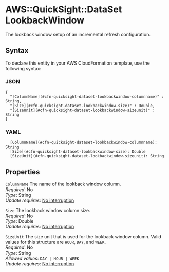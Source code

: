 # AWS::QuickSight::DataSet LookbackWindow<a name="aws-properties-quicksight-dataset-lookbackwindow"></a>

The lookback window setup of an incremental refresh configuration\.

## Syntax<a name="aws-properties-quicksight-dataset-lookbackwindow-syntax"></a>

To declare this entity in your AWS CloudFormation template, use the following syntax:

### JSON<a name="aws-properties-quicksight-dataset-lookbackwindow-syntax.json"></a>

```
{
  "[ColumnName](#cfn-quicksight-dataset-lookbackwindow-columnname)" : String,
  "[Size](#cfn-quicksight-dataset-lookbackwindow-size)" : Double,
  "[SizeUnit](#cfn-quicksight-dataset-lookbackwindow-sizeunit)" : String
}
```

### YAML<a name="aws-properties-quicksight-dataset-lookbackwindow-syntax.yaml"></a>

```
  [ColumnName](#cfn-quicksight-dataset-lookbackwindow-columnname): String
  [Size](#cfn-quicksight-dataset-lookbackwindow-size): Double
  [SizeUnit](#cfn-quicksight-dataset-lookbackwindow-sizeunit): String
```

## Properties<a name="aws-properties-quicksight-dataset-lookbackwindow-properties"></a>

`ColumnName`  <a name="cfn-quicksight-dataset-lookbackwindow-columnname"></a>
The name of the lookback window column\.  
*Required*: No  
*Type*: String  
*Update requires*: [No interruption](https://docs.aws.amazon.com/AWSCloudFormation/latest/UserGuide/using-cfn-updating-stacks-update-behaviors.html#update-no-interrupt)

`Size`  <a name="cfn-quicksight-dataset-lookbackwindow-size"></a>
The lookback window column size\.  
*Required*: No  
*Type*: Double  
*Update requires*: [No interruption](https://docs.aws.amazon.com/AWSCloudFormation/latest/UserGuide/using-cfn-updating-stacks-update-behaviors.html#update-no-interrupt)

`SizeUnit`  <a name="cfn-quicksight-dataset-lookbackwindow-sizeunit"></a>
The size unit that is used for the lookback window column\. Valid values for this structure are `HOUR`, `DAY`, and `WEEK`\.  
*Required*: No  
*Type*: String  
*Allowed values*: `DAY | HOUR | WEEK`  
*Update requires*: [No interruption](https://docs.aws.amazon.com/AWSCloudFormation/latest/UserGuide/using-cfn-updating-stacks-update-behaviors.html#update-no-interrupt)